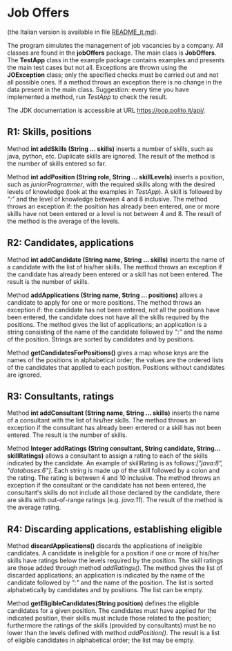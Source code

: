 Job Offers
==========

(the Italian version is available in file [README_it.md](README_it.md)).


The program simulates the management of job vacancies by a company. All
classes are found in the **jobOffers** package. The main class is
**JobOffers**. The **TestApp** class in the example package contains
examples and presents the main test cases but not all. Exceptions are
thrown using the **JOException** class; only the specified checks must
be carried out and not all possible ones. If a method throws an
exception there is no change in the data present in the main class.
Suggestion: every time you have implemented a method, run *TestApp* to
check the result.

The JDK documentation is accessible at URL <https://oop.polito.it/api/>.

R1: Skills, positions
---------------------

Method **int addSkills (String \... skills)** inserts a number of
skills, such as java, python, etc. Duplicate skills are ignored. The
result of the method is the number of skills entered so far.

Method **int addPosition (String role, String \... skillLevels)**
inserts a position, such as *juniorProgrammer*, with the required skills
along with the desired levels of knowledge (look at the examples in
*TestApp*). A skill is followed by *\":\"* and the level of knowledge
between 4 and 8 inclusive. The method throws an exception if: the
position has already been entered, one or more skills have not been
entered or a level is not between 4 and 8. The result of the method is
the average of the levels.

R2: Candidates, applications
----------------------------

Method **int addCandidate (String name, String \... skills)** inserts
the name of a candidate with the list of his/her skills. The method
throws an exception if the candidate has already been entered or a skill
has not been entered. The result is the number of skills.

Method **addApplications (String name, String \... positions)** allows a
candidate to apply for one or more positions. The method throws an
exception if: the candidate has not been entered, not all the positions
have been entered, the candidate does not have all the skills required
by the positions. The method gives the list of applications; an
application is a string consisting of the name of the candidate followed
by *\":\"* and the name of the position. Strings are sorted by
candidates and by positions.

Method **getCandidatesForPositions()** gives a map whose keys are the
names of the positions in alphabetical order; the values are the ordered
lists of the candidates that applied to each position. Positions without
candidates are ignored.

R3: Consultants, ratings
------------------------

Method **int addConsultant (String name, String \... skills)** inserts
the name of a consultant with the list of his/her skills. The method
throws an exception if the consultant has already been entered or a
skill has not been entered. The result is the number of skills.

Method **Integer addRatings (String consultant, String candidate,
String\... skillRatings)** allows a consultant to assign a rating to
each of the skills indicated by the candidate. An example of skillRating
is as follows:*\[\"java:8\", \"databases:6\"\]*. Each string is made up
of the skill followed by a colon and the rating. The rating is between 4
and 10 inclusive. The method throws an exception if the consultant or
the candidate has not been entered, the consultant\'s skills do not
include all those declared by the candidate, there are skills with
out-of-range ratings (e.g. *java:11*). The result of the method is the
average rating.

R4: Discarding applications, establishing eligible
--------------------------------------------------

Method **discardApplications()** discards the applications of ineligible
candidates. A candidate is ineligible for a position if one or more of
his/her skills have ratings below the levels required by the position.
The skill ratings are those added through method *addRatings()*. The
method gives the list of discarded applications; an application is
indicated by the name of the candidate followed by *\":\"* and the name
of the position. The list is sorted alphabetically by candidates and by
positions. The list can be empty.

Method **getEligibleCandidates(String position)** defines the eligible
candidates for a given position. The candidates must have applied for
the indicated position, their skills must include those related to the
position; furthermore the ratings of the skills (provided by
consultants) must be no lower than the levels defined with method
*addPosition()*. The result is a list of eligible candidates in
alphabetical order; the list may be empty.
